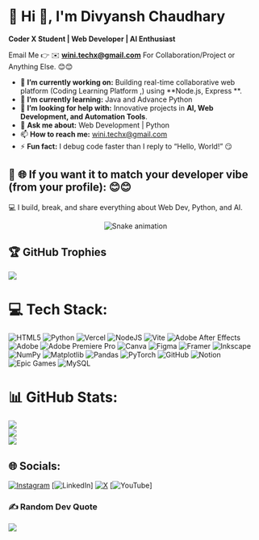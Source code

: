 # 💫 Hi 👋, I'm Divyansh Chaudhary
**Coder X Student | Web Developer | AI Enthusiast**

Email Me 👉 ✉️ **wini.techx@gmail.com** For Collaboration/Project or Anything Else. 😊😊

- 🔭 **I’m currently working on:**  Building real-time collaborative web platform (Coding Learning Platform ,) using **Node.js, Express **.
- 🌱 **I’m currently learning:** Java and Advance Python
- 🤔 **I’m looking for help with:** Innovative projects in **AI, Web Development, and Automation Tools**.
- 💬 **Ask me about:** Web Development | Python   
- 📫 **How to reach me:** wini.techx@gmail.com
- ⚡ **Fun fact:** I debug code faster than I reply to “Hello, World!” 😏  

## 🔗 🌐 If you want it to match your developer vibe (from your profile): 😊😊

💻 I build, break, and share everything about Web Dev, Python, and AI.
<!-- Snake Game Repo View -->

<div align="center">
  <img src="https://profile-readme-generator.com/assets/snake.svg" alt="Snake animation" />
</div>

## 🏆 GitHub Trophies
![](https://github-profile-trophy.vercel.app/?username=alamimran613&theme=radical&no-frame=false&no-bg=false&margin-w=4)


# 💻 Tech Stack:
![HTML5](https://img.shields.io/badge/html5-%23E34F26.svg?style=for-the-badge&logo=html5&logoColor=white) ![Python](https://img.shields.io/badge/python-3670A0?style=for-the-badge&logo=python&logoColor=ffdd54) ![Vercel](https://img.shields.io/badge/vercel-%23000000.svg?style=for-the-badge&logo=vercel&logoColor=white) ![NodeJS](https://img.shields.io/badge/node.js-6DA55F?style=for-the-badge&logo=node.js&logoColor=white) ![Vite](https://img.shields.io/badge/vite-%23646CFF.svg?style=for-the-badge&logo=vite&logoColor=white) ![Adobe After Effects](https://img.shields.io/badge/Adobe%20After%20Effects-9999FF.svg?style=for-the-badge&logo=Adobe%20After%20Effects&logoColor=white) ![Adobe](https://img.shields.io/badge/adobe-%23FF0000.svg?style=for-the-badge&logo=adobe&logoColor=white) ![Adobe Premiere Pro](https://img.shields.io/badge/Adobe%20Premiere%20Pro-9999FF.svg?style=for-the-badge&logo=Adobe%20Premiere%20Pro&logoColor=white) ![Canva](https://img.shields.io/badge/Canva-%2300C4CC.svg?style=for-the-badge&logo=Canva&logoColor=white) ![Figma](https://img.shields.io/badge/figma-%23F24E1E.svg?style=for-the-badge&logo=figma&logoColor=white) ![Framer](https://img.shields.io/badge/Framer-black?style=for-the-badge&logo=framer&logoColor=blue) ![Inkscape](https://img.shields.io/badge/Inkscape-e0e0e0?style=for-the-badge&logo=inkscape&logoColor=080A13) ![NumPy](https://img.shields.io/badge/numpy-%23013243.svg?style=for-the-badge&logo=numpy&logoColor=white) ![Matplotlib](https://img.shields.io/badge/Matplotlib-%23ffffff.svg?style=for-the-badge&logo=Matplotlib&logoColor=black) ![Pandas](https://img.shields.io/badge/pandas-%23150458.svg?style=for-the-badge&logo=pandas&logoColor=white) ![PyTorch](https://img.shields.io/badge/PyTorch-%23EE4C2C.svg?style=for-the-badge&logo=PyTorch&logoColor=white) ![GitHub](https://img.shields.io/badge/github-%23121011.svg?style=for-the-badge&logo=github&logoColor=white) ![Notion](https://img.shields.io/badge/Notion-%23000000.svg?style=for-the-badge&logo=notion&logoColor=white) ![Epic Games](https://img.shields.io/badge/epicgames-%23313131.svg?style=for-the-badge&logo=epicgames&logoColor=white) ![MySQL](https://img.shields.io/badge/mysql-4479A1.svg?style=for-the-badge&logo=mysql&logoColor=white)
# 📊 GitHub Stats:
![](https://github-readme-stats.vercel.app/api?username=divyansh-X-codes&theme=dark&hide_border=false&include_all_commits=false&count_private=false)<br/>
![](https://nirzak-streak-stats.vercel.app/?user=divyansh-X-codes&theme=dark&hide_border=false)<br/>
![](https://github-readme-stats.vercel.app/api/top-langs/?username=divyansh-X-codes&theme=dark&hide_border=false&include_all_commits=false&count_private=false&layout=compact)


## 🌐 Socials:
[![Instagram](https://img.shields.io/badge/Instagram-%23E4405F.svg?logo=Instagram&logoColor=white)](https://instagram.com/) [![LinkedIn](https://img.shields.io/badge/LinkedIn-%230077B5.svg?logo=linkedin&logoColor=white)] [![X](https://img.shields.io/badge/X-black.svg?logo=X&logoColor=white)](https://x.com/ikyoutuber) [![YouTube](https://img.shields.io/badge/YouTube-%23FF0000.svg?logo=YouTube&logoColor=white)]

### ✍️ Random Dev Quote
![](https://quotes-github-readme.vercel.app/api?type=horizontal&theme=radical)



<!-- Proudly created with GPRM ( https://gprm.itsvg.in ) -->
